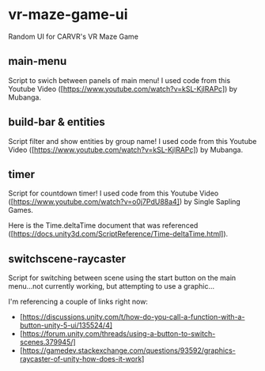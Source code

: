 # vr-maze-game-ui
Random UI for CARVR's VR Maze Game

## main-menu
Script to swich between panels of main menu! I used code from this Youtube Video ([https://www.youtube.com/watch?v=kSL-KjlRAPc]) by Mubanga.

## build-bar & entities
Script filter and show entities by group name! I used code from this Youtube Video ([https://www.youtube.com/watch?v=kSL-KjlRAPc]) by Mubanga.

## timer
Script for countdown timer! I used code from this Youtube Video ([https://www.youtube.com/watch?v=o0j7PdU88a4]) by Single Sapling Games.

Here is the Time.deltaTime document that was referenced ([https://docs.unity3d.com/ScriptReference/Time-deltaTime.html]).

## switchscene-raycaster
Script for switching between scene using the start button on the main menu...not currently working, but attempting to use a graphic...

I'm referencing a couple of links right now:
 - [https://discussions.unity.com/t/how-do-you-call-a-function-with-a-button-unity-5-ui/135524/4]
 - [https://forum.unity.com/threads/using-a-button-to-switch-scenes.379945/]
 - [https://gamedev.stackexchange.com/questions/93592/graphics-raycaster-of-unity-how-does-it-work]
